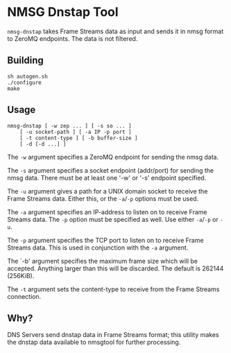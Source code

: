 # NMSG Dnstap Tool

`nmsg-dnstap` takes Frame Streams data as input and sends it in nmsg format to ZeroMQ endpoints. The data is not filtered.

## Building

	sh autogen.sh
	./configure
	make

## Usage

	nmsg-dnstap [ -w zep ... ] [ -s so ... ]
		[ -u socket-path ] [ -a IP -p port ]
		[ -t content-type ] [ -b buffer-size ]
		[ -d [-d ...] ]

The `-w` argument specifies a ZeroMQ endpoint for sending the nmsg data.

The `-s` argument specifies a socket endpoint (addr/port) for sending the nmsg data. There must be at least one '-w' or '-s' endpoint specified.

The `-u` argument gives a path for a UNIX domain socket to receive the Frame Streams data. Either this, or the `-a`/`-p` options must be used.

The `-a` argument specifies an IP-address to listen on to receive Frame Streams data. The `-p` option must be specified as well. Use either `-a`/`-p` or `-u`.

The `-p` argument specifies the TCP port to listen on to receive Frame Streams data. This is used in conjunction with the `-a` argument.

The `-b' argument specifies the maximum frame size which will be accepted. Anything larger than this will be discarded. The default is 262144 (256KiB).

The `-t` argument sets the content-type to receive from the Frame Streams connection.

## Why?

DNS Servers send dnstap data in Frame Streams format; this utility makes the dnstap data available to nmsgtool for further processing.

